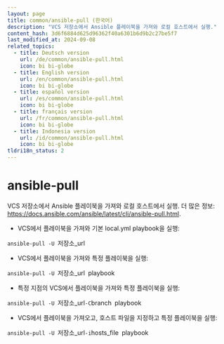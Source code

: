 ```yaml
---
layout: page
title: common/ansible-pull (한국어)
description: "VCS 저장소에서 Ansible 플레이북을 가져와 로컬 호스트에서 실행."
content_hash: 3d6f6884d625d96362f40a6301b6d9b2c27be5f7
last_modified_at: 2024-09-08
related_topics:
  - title: Deutsch version
    url: /de/common/ansible-pull.html
    icon: bi bi-globe
  - title: English version
    url: /en/common/ansible-pull.html
    icon: bi bi-globe
  - title: español version
    url: /es/common/ansible-pull.html
    icon: bi bi-globe
  - title: français version
    url: /fr/common/ansible-pull.html
    icon: bi bi-globe
  - title: Indonesia version
    url: /id/common/ansible-pull.html
    icon: bi bi-globe
tldri18n_status: 2
---
```

# ansible-pull

VCS 저장소에서 Ansible 플레이북을 가져와 로컬 호스트에서 실행.
더 많은 정보: <https://docs.ansible.com/ansible/latest/cli/ansible-pull.html>.

- VCS에서 플레이북을 가져와 기본 local.yml playbook을 실행:

`ansible-pull -U `<span class="tldr-var badge badge-pill bg-dark-lm bg-white-dm text-white-lm text-dark-dm font-weight-bold">저장소_url</span>

- VCS에서 플레이북을 가져와 특정 플레이북을 실행:

`ansible-pull -U `<span class="tldr-var badge badge-pill bg-dark-lm bg-white-dm text-white-lm text-dark-dm font-weight-bold">저장소_url</span>` `<span class="tldr-var badge badge-pill bg-dark-lm bg-white-dm text-white-lm text-dark-dm font-weight-bold">playbook</span>

- 특정 지점의 VCS에서 플레이북을 가져와 특정 플레이북을 실행:

`ansible-pull -U `<span class="tldr-var badge badge-pill bg-dark-lm bg-white-dm text-white-lm text-dark-dm font-weight-bold">저장소_url</span>` -C `<span class="tldr-var badge badge-pill bg-dark-lm bg-white-dm text-white-lm text-dark-dm font-weight-bold">branch</span>` `<span class="tldr-var badge badge-pill bg-dark-lm bg-white-dm text-white-lm text-dark-dm font-weight-bold">playbook</span>

- VCS에서 플레이북을 가져오고, 호스트 파일을 지정하고 특정 플레이북을 실행:

`ansible-pull -U `<span class="tldr-var badge badge-pill bg-dark-lm bg-white-dm text-white-lm text-dark-dm font-weight-bold">저장소_url</span>` -i `<span class="tldr-var badge badge-pill bg-dark-lm bg-white-dm text-white-lm text-dark-dm font-weight-bold">hosts_file</span>` `<span class="tldr-var badge badge-pill bg-dark-lm bg-white-dm text-white-lm text-dark-dm font-weight-bold">playbook</span>
